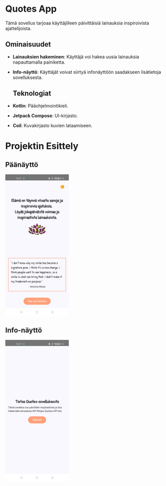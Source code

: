# Quotes App

Tämä sovellus tarjoaa käyttäjilleen päivittäisiä lainauksia inspiroivista ajattelijoista. 
## Ominaisuudet

- **Lainauksien hakeminen**: Käyttäjä voi hakea uusia lainauksia napauttamalla painiketta.
- **Info-näyttö**: Käyttäjät voivat siirtyä infonäyttöön saadakseen lisätietoja sovelluksesta.

  ## Teknologiat

- **Kotlin**: Pääohjelmointikieli.
- **Jetpack Compose**: UI-kirjasto.
- **Coil**: Kuvakirjasto kuvien lataamiseen.

# Projektin Esittely

## Päänäyttö

<img src="images/MainScreen.jpg" alt="Mainscreen" width="200"/>

## Info-näyttö

<img src="images/InfoScreen.jpg" alt="Infoscreen" width="200"/>



